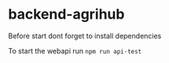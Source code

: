 # backend-agrihub

Before start dont forget to install dependencies

To start the webapi run
`npm run api-test`
